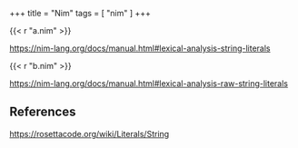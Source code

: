 +++
title = "Nim"
tags = [ "nim" ]
+++

{{< r "a.nim" >}}

<https://nim-lang.org/docs/manual.html#lexical-analysis-string-literals>

{{< r "b.nim" >}}

<https://nim-lang.org/docs/manual.html#lexical-analysis-raw-string-literals>

## References

<https://rosettacode.org/wiki/Literals/String>
